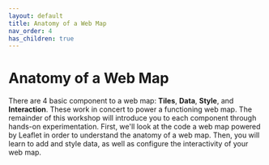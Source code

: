 ```yaml
---
layout: default
title: Anatomy of a Web Map
nav_order: 4
has_children: true
---
```

# Anatomy of a Web Map

There are 4 basic component to a web map: **Tiles**, **Data**, **Style**, and **Interaction**. These work in concert to power a functioning web map. The remainder of this workshop will introduce you to each component through hands-on experimentation. First, we'll look at the code a web map powered by Leaflet in order to understand the anatomy of a web map. Then, you will learn to add and style data, as well as configure the interactivity of your web map.
